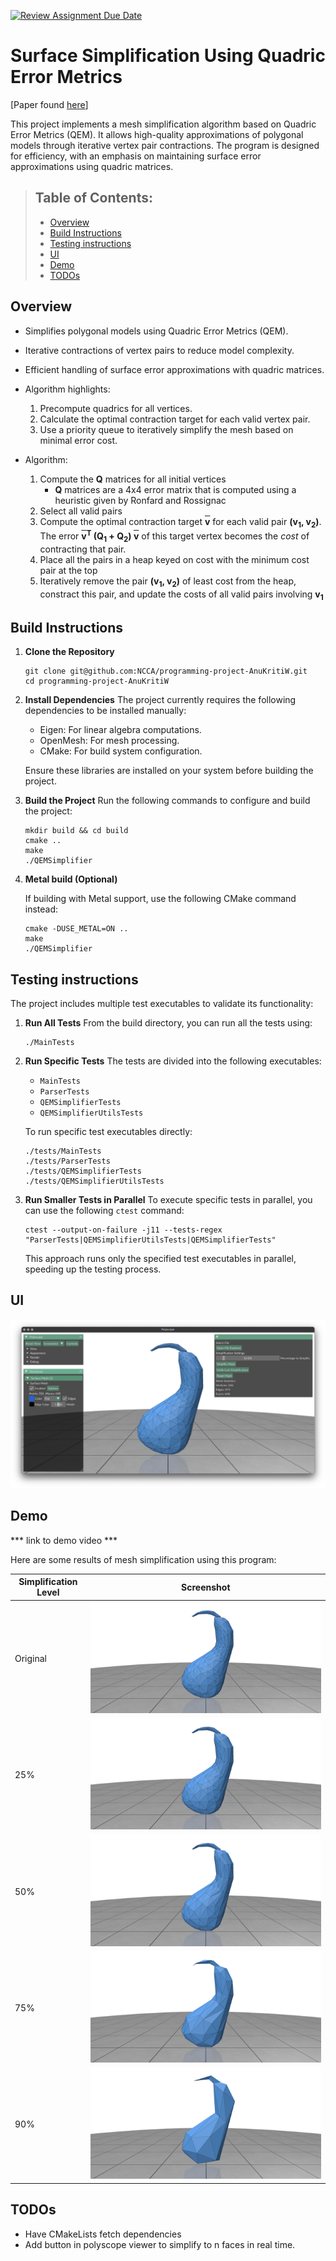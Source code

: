 [![Review Assignment Due Date](https://classroom.github.com/assets/deadline-readme-button-22041afd0340ce965d47ae6ef1cefeee28c7c493a6346c4f15d667ab976d596c.svg)](https://classroom.github.com/a/RM1pL2Qm)

# Surface Simplification Using Quadric Error Metrics

\[Paper found [here](./References/Surface%20Simplification%20Using%20Quadric%20Error%20Metrics.pdf)\]

This project implements a mesh simplification algorithm based on Quadric Error Metrics (QEM). It allows high-quality approximations of polygonal models through iterative vertex pair contractions. The program is designed for efficiency, with an emphasis on maintaining surface error approximations using quadric matrices.

> ## Table of Contents:
> - [Overview](#overview)
> - [Build Instructions](#build-instructions)
> - [Testing instructions](#testing-instructions)
> - [UI](#ui)
> - [Demo](#demo)
> - [TODOs](#todos)

## Overview
* Simplifies polygonal models using Quadric Error Metrics (QEM).
* Iterative contractions of vertex pairs to reduce model complexity.
* Efficient handling of surface error approximations with quadric matrices.

* Algorithm highlights:
    1. Precompute quadrics for all vertices.
    2. Calculate the optimal contraction target for each valid vertex pair.
    3. Use a priority queue to iteratively simplify the mesh based on minimal error cost.

* Algorithm:
    1. Compute the **Q** matrices for all initial vertices
        - **Q** matrices are a 4x4 error matrix that is computed using a  heuristic given by Ronfard and Rossignac
    2. Select all valid pairs
    3. Compute the optimal contraction target <strong><span style="text-decoration:overline;">v</span></strong> for each valid pair <strong>(v<sub>1</sub>, v<sub>2</sub>)</strong>. The error <strong>
  <span style="text-decoration:overline;">v</span><sup>T</sup> (Q<sub>1</sub> + Q<sub>2</sub>) <span style="text-decoration:overline;">v</span></strong> of this target vertex becomes the _cost_ of contracting that pair.
    1. Place all the pairs in a heap keyed on cost with the minimum cost pair at the top
    2. Iteratively remove the pair <strong>(v<sub>1</sub>, v<sub>2</sub>)</strong> of least cost from the heap, constract this pair, and update the costs of all valid pairs involving <strong>v<sub>1</sub></strong>
</strong>

## Build Instructions

1. **Clone the Repository**
    ```
    git clone git@github.com:NCCA/programming-project-AnuKritiW.git
    cd programming-project-AnuKritiW
    ```

2. **Install Dependencies** The project currently requires the following dependencies to be installed manually:
    * Eigen: For linear algebra computations.
    * OpenMesh: For mesh processing.
    * CMake: For build system configuration.

    Ensure these libraries are installed on your system before building the project.

3. **Build the Project** Run the following commands to configure and build the project:
    ```
    mkdir build && cd build
    cmake ..
    make
    ./QEMSimplifier
    ```

4. **Metal build (Optional)**

    If building with Metal support, use the following CMake command instead:
    ```
    cmake -DUSE_METAL=ON ..
    make
    ./QEMSimplifier
    ```

## Testing instructions

The project includes multiple test executables to validate its functionality:

1. **Run All Tests** From the build directory, you can run all the tests using:
    ```
    ./MainTests
    ```
2. **Run Specific Tests** The tests are divided into the following executables:
    * `MainTests`
    * `ParserTests`
    * `QEMSimplifierTests`
    * `QEMSimplifierUtilsTests`

    To run specific test executables directly:
    ```
    ./tests/MainTests
    ./tests/ParserTests
    ./tests/QEMSimplifierTests
    ./tests/QEMSimplifierUtilsTests
    ```
3. **Run Smaller Tests in Parallel** To execute specific tests in parallel, you can use the following `ctest` command:
    ```
    ctest --output-on-failure -j11 --tests-regex "ParserTests|QEMSimplifierUtilsTests|QEMSimplifierTests"
    ```
    This approach runs only the specified test executables in parallel, speeding up the testing process.

## UI

![image](./References/screenshots/ui.png)

## Demo

*** link to demo video ***

Here are some results of mesh simplification using this program:


| Simplification Level | Screenshot                                           |
| -------------------- | ---------------------------------------------------- |
| Original             | ![image](./References/screenshots/screenshot_00.png) |
| 25%                  | ![image](./References/screenshots/screenshot_25.png) |
| 50%                  | ![image](./References/screenshots/screenshot_50.png) |
| 75%                  | ![image](./References/screenshots/screenshot_75.png) |
| 90%                  | ![image](./References/screenshots/screenshot_90.png) |

## TODOs

* Have CMakeLists fetch dependencies
* Add button in polyscope viewer to simplify to n faces in real time.

